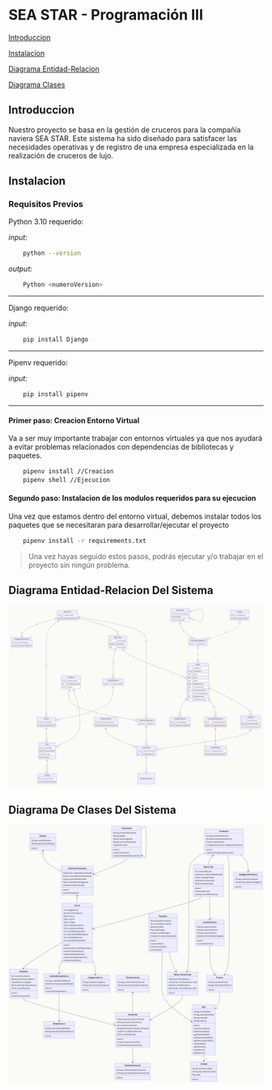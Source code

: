 # SEA STAR - Programación III

[Introduccion](#introduccion)

[Instalacion](#instalacion)

[Diagrama Entidad-Relacion](#diagrama-entidad-relacion-del-sistema)

[Diagrama Clases](#diagrama-de-clases-del-sistema)



## Introduccion
Nuestro proyecto se basa en la gestión de cruceros para la compañía naviera SEA STAR. Este sistema ha sido diseñado para satisfacer las necesidades operativas y de registro de una empresa especializada en la realización de cruceros de lujo.


## Instalacion

### Requisitos Previos

Python 3.10 requerido:

*input:*
```bash
    python --version
```

*output:*
```bash
    Python <numeroVersion>
```
<hr>

Django requerido:

*input:*
```bash
    pip install Django
```
<hr>
Pipenv requerido:


*input:*
```bash
    pip install pipenv
```

<hr>

#### Primer paso: Creacion Entorno Virtual

Va a ser muy importante trabajar con entornos virtuales ya que nos ayudará a evitar problemas relacionados con dependencias de bibliotecas y paquetes.

```bash
    pipenv install //Creacion
    pipenv shell //Ejecucion
```

#### Segundo paso: Instalacion de los modulos requeridos para su ejecucion

Una vez que estamos dentro del entorno virtual, debemos instalar todos los paquetes que se necesitaran para desarrollar/ejecutar el proyecto

```bash
    pipenv install -r requirements.txt
```

>Una vez hayas seguido estos pasos, podrás ejecutar y/o trabajar en el proyecto sin ningún problema.

## Diagrama Entidad-Relacion Del Sistema
![Imagen Diagrama Entidad-Relacion](src/seastar/static/img/erDiagram.jpg)


## Diagrama De Clases Del Sistema
![Imagen Diagrama de Clases](src/seastar/static/img/classDiagram.jpg)